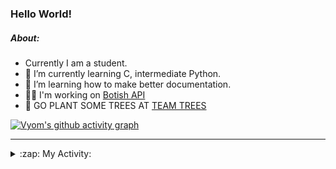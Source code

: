 ### Hello World!

##### About:
- Currently I am a student.
- 🌱 I’m currently learning C, intermediate Python.
- 🌱 I’m learning how to make better documentation.
- 👨‍💻 I'm working on [Botish API](https://github.com/Vyvy-vi/api)
- 🌱 GO PLANT SOME TREES AT [TEAM TREES](https://teamtrees.org/)

[![Vyom's github activity graph](https://activity-graph.herokuapp.com/graph?username=Vyvy-vi)](https://github.com/ashutosh00710/github-readme-activity-graph)

---
<details>
  <summary>:zap: My Activity:</summary>
  
<!--START_SECTION:waka-->
![Code Time](http://img.shields.io/badge/Code%20Time-734%20hrs%207%20mins-blue)

**I'm a Night 🦉** 

```text
🌞 Morning    57 commits     ██░░░░░░░░░░░░░░░░░░░░░░░   7.96% 
🌆 Daytime    164 commits    █████░░░░░░░░░░░░░░░░░░░░   22.91% 
🌃 Evening    250 commits    ████████░░░░░░░░░░░░░░░░░   34.92% 
🌙 Night      245 commits    ████████░░░░░░░░░░░░░░░░░   34.22%

```
📅 **I'm Most Productive on Sunday** 

```text
Monday       69 commits     ██░░░░░░░░░░░░░░░░░░░░░░░   9.64% 
Tuesday      122 commits    ████░░░░░░░░░░░░░░░░░░░░░   17.04% 
Wednesday    114 commits    ████░░░░░░░░░░░░░░░░░░░░░   15.92% 
Thursday     104 commits    ███░░░░░░░░░░░░░░░░░░░░░░   14.53% 
Friday       77 commits     ██░░░░░░░░░░░░░░░░░░░░░░░   10.75% 
Saturday     84 commits     ███░░░░░░░░░░░░░░░░░░░░░░   11.73% 
Sunday       146 commits    █████░░░░░░░░░░░░░░░░░░░░   20.39%

```


📊 **This Week I Spent My Time On** 

```text
🔥 Editors: 
VS Code                  11 hrs 38 mins      ████████████████████████░   96.78% 
Vim                      23 mins             ░░░░░░░░░░░░░░░░░░░░░░░░░   3.22%

🐱‍💻 Projects: 
praise_backend_js        6 hrs 1 min         ████████████░░░░░░░░░░░░░   50.03% 
phishing-check-bot       4 hrs 19 mins       █████████░░░░░░░░░░░░░░░░   35.94% 
session-3-revision       42 mins             █░░░░░░░░░░░░░░░░░░░░░░░░   5.84% 
Unknown Project          37 mins             █░░░░░░░░░░░░░░░░░░░░░░░░   5.15% 
TEC-Discord-Automation   8 mins              ░░░░░░░░░░░░░░░░░░░░░░░░░   1.14%

```


 Last Updated on 19/04/2022 07:04:39 UTC
<!--END_SECTION:waka-->
</details>
